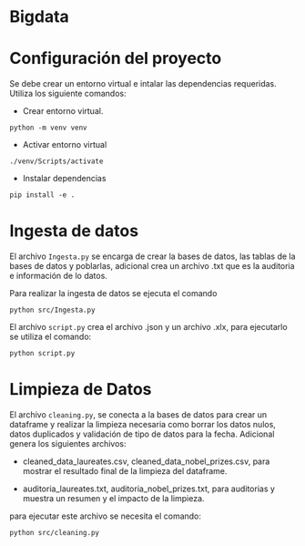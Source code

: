 # Bigdata

# Configuración del proyecto

Se debe crear un entorno virtual e intalar las dependencias requeridas. Utiliza los siguiente comandos:

- Crear entorno virtual.

```
python -m venv venv
```

- Activar entorno virtual

```
./venv/Scripts/activate
```

- Instalar dependencias

```
pip install -e .
```

# Ingesta de datos

El archivo `Ingesta.py` se encarga de crear la bases de datos, las tablas de la bases de datos y poblarlas, adicional crea un archivo .txt que es la auditoria e información de lo datos.

Para realizar la ingesta de datos se ejecuta el comando

```
python src/Ingesta.py
```

El archivo `script.py` crea el archivo .json y un archivo .xlx, para ejecutarlo se utiliza el comando:

```
python script.py
```

# Limpieza de Datos

El archivo `cleaning.py`, se conecta a la bases de datos para crear un dataframe y realizar la limpieza necesaria como borrar los datos nulos, datos duplicados y validación de tipo de datos para la fecha.
Adicional genera los siguientes archivos:

- cleaned_data_laureates.csv, cleaned_data_nobel_prizes.csv, para mostrar el resultado final de la limpieza del dataframe.

- auditoria_laureates.txt, auditoria_nobel_prizes.txt, para auditorias y muestra un resumen y el impacto de la limpieza.

para ejecutar este archivo se necesita el comando:

```
python src/cleaning.py
```
